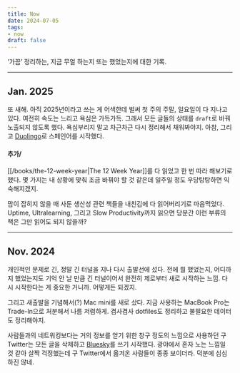 ```yaml
---
title: Now
date: 2024-07-05
tags:
- now
draft: false
---
```


‘가끔’ 정리하는, 지금 무얼 하는지 또는 했었는지에 대한 기록.

---
<!-- 
## Mar. 2025
## Feb. 2025
-->


## Jan. 2025
또 새해. 아직 2025년이라고 쓰는 게 어색한데 벌써 첫 주의 주말, 일요일이 다 지나고 있다. 여전히 속도는 느리고 욕심은 가득가득. 그래서 모든 글들의 상태를 `draft`로 바꿔 노출되지 않도록 했다. 욕심부리지 말고 차근차근 다시 정리해서 채워봐야지. 아참, 그리고 [Duolingo](https://ko.duolingo.com)로 스페인어를 시작했다.

#### 추가/
[[/books/the-12-week-year|The 12 Week Year]]를 다 읽었고 한 번 따라 해보기로 했다. 몇 가지는 내 상황에 맞춰 조금 바꿔야 할 것 같은데 일주일 정도 우당탕탕하면 익숙해지겠지.

맘이 잡히지 않을 때 사둔 생산성 관련 책들을 내친김에 다 읽어버리기로 마음먹었다. Uptime, Ultralearning, 그리고 Slow Productivity까지 읽으면 당분간 이런 부류의 책은 그만 읽어도 되지 않을까? 


---
## Nov. 2024
개인적인 문제로 긴, 정말 긴 터널을 지나 다시 출발선에 섰다. 전에 뭘 했었는지, 어디까지 했었는지도 기억 안 날 만큼 긴 터널이어서 완전히 제로부터 새로 시작하는 느낌. 다시 시작한다는 게 중요한 거니까. 어떻게든 되겠지.

그리고 새출발을 기념해서(?) Mac mini를 새로 샀다. 지금 사용하는 MacBook Pro는 Trade-In으로 처분해서 나름 저렴하게. 겸사겸사 dotfiles도 정리하고 불필요한 데이터도 정리해야지.

사람들과의 네트워킹보다는 거의 정보를 얻기 위한 창구 정도의 느낌으로 사용하던 구 Twitter는 모든 글을 삭제하고 [Bluesky](https://bsky.app/profile/walkingbear0.bsky.social)를 쓰기 시작했다. 광야에서 혼자 노는 느낌일 것 같아 살짝 걱정했는데 구 Twitter에서 옮겨온 사람들이 종종 보이더라. 덕분에 심심하진 않네.

<!--
## Jun. 2024
[[go|Go]] 공부가 잠깐 멈춘 듯한 느낌인데, 다시 속도를 내봐야지. [[/book-100-go-mistakes|100 Go Mistakes]] 절반 정도 봤으니까 7월엔 끝낼 수 있겠지? 작은 걸 하나 만들어봐야 하는데 어떤게 좋을까? 계속 고민 중.

[[/vcs-git|Git]]도 정리해야 하고 [[/book-sicp|SICP]] 읽기 전에 [[/scheme|Scheme]]도 공부해야 하는데 이것도 제자리걸음. 정리하는데 생각보다 시간이 많이 들어서 진도가 나가질 않는다. 익숙해지면 조금 속도가 붙기야 하겠지만, 지금은 너무 욕심부린 것 같아 우선순위를 한 번 다시 정리해야겠다. 전부 다 붙잡고 있으면 전부를 못하게 될 테니, 포기할 건 포기해야지.

병렬 독서라는 거창한 용어를 쓰기 조금 민망하지만, 어쨌든 요즘은 여러 권을 지루할 때마다 바꿔가며 읽는 중이다. 의도치 않게 겹치는 부분이 있는 책들이라 비교하면서 읽는 재미가 있네.

[[/notes/zettelkasten|Zettelkasten]] 자료를 몇 가지 찾아보고 flat 한, 정확히는 무한 서랍식? 구조로 구성해봤는데, [[/index|Root]] 페이지가 너무 길어지는 문제가 보인다. 약간의 depth를 두는 게 좋을까? 그보다 일단 비어있는 페이지부터 내용을 채우는게 먼저일지도?
-->